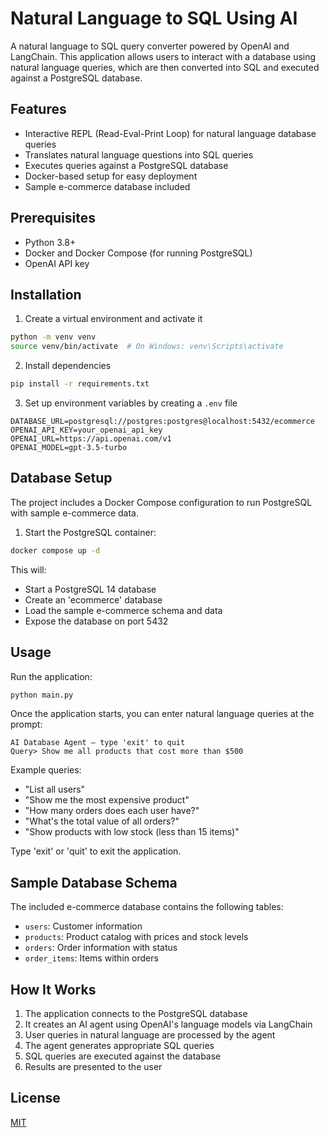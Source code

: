 # Natural Language to SQL Using AI

A natural language to SQL query converter powered by OpenAI and LangChain. This application allows users to interact with a database using natural language queries, which are then converted into SQL and executed against a PostgreSQL database.

## Features

- Interactive REPL (Read-Eval-Print Loop) for natural language database queries
- Translates natural language questions into SQL queries
- Executes queries against a PostgreSQL database
- Docker-based setup for easy deployment
- Sample e-commerce database included

## Prerequisites

- Python 3.8+
- Docker and Docker Compose (for running PostgreSQL)
- OpenAI API key

## Installation

1. Create a virtual environment and activate it
```bash
python -m venv venv
source venv/bin/activate  # On Windows: venv\Scripts\activate
```

2. Install dependencies
```bash
pip install -r requirements.txt
```

3. Set up environment variables by creating a `.env` file
```
DATABASE_URL=postgresql://postgres:postgres@localhost:5432/ecommerce
OPENAI_API_KEY=your_openai_api_key
OPENAI_URL=https://api.openai.com/v1
OPENAI_MODEL=gpt-3.5-turbo
```

## Database Setup

The project includes a Docker Compose configuration to run PostgreSQL with sample e-commerce data.

1. Start the PostgreSQL container:
```bash
docker compose up -d
```

This will:
- Start a PostgreSQL 14 database
- Create an 'ecommerce' database
- Load the sample e-commerce schema and data
- Expose the database on port 5432

## Usage

Run the application:
```bash
python main.py
```

Once the application starts, you can enter natural language queries at the prompt:

```
AI Database Agent — type 'exit' to quit
Query> Show me all products that cost more than $500
```

Example queries:
- "List all users"
- "Show me the most expensive product"
- "How many orders does each user have?"
- "What's the total value of all orders?"
- "Show products with low stock (less than 15 items)"

Type 'exit' or 'quit' to exit the application.

## Sample Database Schema

The included e-commerce database contains the following tables:
- `users`: Customer information
- `products`: Product catalog with prices and stock levels
- `orders`: Order information with status
- `order_items`: Items within orders

## How It Works

1. The application connects to the PostgreSQL database
2. It creates an AI agent using OpenAI's language models via LangChain
3. User queries in natural language are processed by the agent
4. The agent generates appropriate SQL queries
5. SQL queries are executed against the database
6. Results are presented to the user

## License

[MIT](LICENSE)